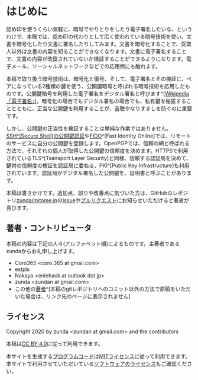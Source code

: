 # はじめに
認め印を使うくらい気軽に、暗号でやりとりをしたり電子署名したいな、というわけで、本稿では、認め印の代わりとして広く使われている暗号技術を使い、文書を暗号化したり文書に署名したりしてみます。文書を暗号化することで、受取人以外は文書の内容を知ることができなくなります。文書に電子署名することで、文書の内容が改竄されていないか検証することができるようになります。電子メール、ソーシャルネットワークなどでの応用例にも触れます。

本稿で取り扱う暗号技術は、暗号化と復号、そして、電子署名とその検証に、ペアになっている2種類の鍵を使う、公開鍵暗号と呼ばれる暗号技術を応用したものです。公開鍵暗号を利用した電子署名をデジタル署名と呼びます^[[Wikipedia「電子署名」](https://ja.wikipedia.org/wiki/%E9%9B%BB%E5%AD%90%E7%BD%B2%E5%90%8D)]。暗号化の場合でもデジタル署名の場合でも、私有鍵を秘匿することとともに、正当な公開鍵を利用することが、盗聴やなりすましを防ぐのに重要です。

しかし、公開鍵の正当性を検証することは単純な作業ではありません。[SSH^[Secure Shell]の公開鍵認証](https://en.wikipedia.org/wiki/Secure_Shell#Authentication:_OpenSSH_key_management)や[FIDO](https://fidoalliance.org/how-fido-works/)^[Fast Identity Online]では、リモートのサービスに自分の公開鍵を登録します。OpenPGPでは、信頼の網と呼ばれる方法で、それぞれの個人が取得した公開鍵の信頼度を決めます。HTTPSで利用されているTLS^[Tsansport Layer Security]と同様、信頼する認証局を決めて、鍵対の信頼度の検証を認証局に委ねる、PKI^[Public Key Infrastructure]も利用されています。認証局がデジタル署名した公開鍵を、証明書と呼ぶことがあります。

本稿は書きかけです。追加点、誤りや改善点に気づいた方は、GitHubのレポジトリ[zunda/mitome.in](https://github.com/zunda/mitome.in)の[Issue](https://github.com/zunda/mitome.in/issues)や[プルリクエスト](https://github.com/zunda/mitome.in/pulls)にお知らせいただけると著者が喜びます。

## 著者・コントリビュータ
本稿の内容は下記の人々(アルファベット順)によるものです。主著者であるzundaからお礼申し上げます。

- Coro365 &lt;coro.365 at gmail.com&gt;
- estpls
- Nakaya &lt;eniehack at outlook dot jp&gt;
- zunda &lt;zundan at gmail.com&gt;
- この他の[著者](https://github.com/zunda/mitome.in/graphs/contributors)^[本稿のgitレポジトリへのコミット以外の方法で原稿をいただいた場合は、リンク先のページに表示されません]

## ライセンス
Copyright 2020 by zunda &lt;zundan at gmail.com&gt; and the contributors

本稿は[CC BY 4.0](https://creativecommons.org/licenses/by/4.0/deed.ja)に従って利用できます。

本サイトを生成する[プログラムコード](https://github.com/zunda/mitome.in)は[MITライセンス](https://github.com/zunda/mitome.in/blob/master/LICENSE)に従って利用できます。本サイトで利用させていただいている[ソフトウェアのライセンス](https://github.com/zunda/mitome.in/blob/master/LICENSES)もご確認ください。

